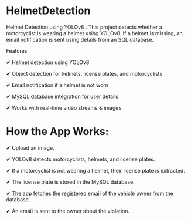 # HelmetDetection
Helmet Detection using YOLOv8 :
This project detects whether a motorcyclist is wearing a helmet using YOLOv8. If a helmet is missing, an email notification is sent using details from an SQL database.

Features

✔ Helmet detection using YOLOv8

✔ Object detection for helmets, license plates, and motorcyclists

✔ Email notification if a helmet is not worn

✔ MySQL database integration for user details

✔ Works with real-time video streams & images



# How the App Works:
 
✔ Upload an image.

✔ YOLOv8 detects motorcyclists, helmets, and license plates.

✔ If a motorcyclist is not wearing a helmet, their license plate is extracted.

✔ The license plate is stored in the MySQL database.

✔ The app fetches the registered email of the vehicle owner from the database.

✔ An email is sent to the owner about the violation.
